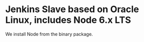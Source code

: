 # Jenkins Slave based on Oracle Linux, includes Node 6.x LTS

We install Node from the binary package.
